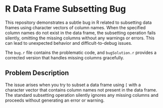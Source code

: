 # R Data Frame Subsetting Bug

This repository demonstrates a subtle bug in R related to subsetting data frames using character vectors of column names.  When the specified column names do not exist in the data frame, the subsetting operation fails silently, omitting the missing columns without any warnings or errors. This can lead to unexpected behavior and difficult-to-debug issues.

The `bug.r` file contains the problematic code, and `bugSolution.r` provides a corrected version that handles missing columns gracefully.

## Problem Description

The issue arises when you try to subset a data frame using `[` with a character vector that contains column names not present in the data frame. The standard subsetting operation silently ignores any missing columns and proceeds without generating an error or warning.